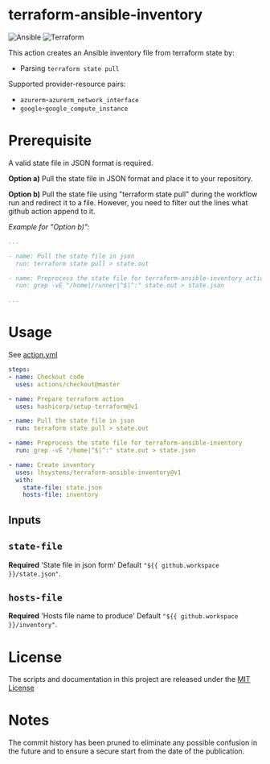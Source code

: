 
# terraform-ansible-inventory

![Ansible](https://img.shields.io/badge/ansible-%231A1918.svg?style=for-the-badge&logo=ansible&logoColor=white)
![Terraform](https://img.shields.io/badge/terraform-%235835CC.svg?style=for-the-badge&logo=terraform&logoColor=white)

This action creates an Ansible inventory file from terraform state by:
- Parsing `terraform state pull`

Supported provider-resource pairs:
- `azurerm`-`azurerm_network_interface`
- `google`-`google_compute_instance`

# Prerequisite

A valid state file in JSON format is required.

**Option a)**
  Pull the state file in JSON format and place it to your repository.

**Option b)**
  Pull the state file using "terraform state pull" during the workflow run and redirect it to a file. However, you need to filter out the lines what github action append to it.


  *Example for "Option b)":*
```yaml
...

- name: Pull the state file in json
  run: terraform state pull > state.out

- name: Preprocess the state file for terraform-ansible-inventory action
  run: grep -vE "/home|/runner|^$|^:" state.out > state.json

...
```

# Usage

See [action.yml](action.yml)

```yaml
steps:
- name: Checkout code
  uses: actions/checkout@master

- name: Prepare terraform action
  uses: hashicorp/setup-terraform@v1

- name: Pull the state file in json
  run: terraform state pull > state.out

- name: Preprocess the state file for terraform-ansible-inventory
  run: grep -vE "/home|^$|^:" state.out > state.json

- name: Create inventory
  uses: lhsystems/terraform-ansible-inventory@v1
  with:
    state-file: state.json
    hosts-file: inventory
```

## Inputs

## `state-file`

**Required** 'State file in json form' Default `"${{ github.workspace }}/state.json"`.

## `hosts-file`
**Required** 'Hosts file name to produce' Default `"${{ github.workspace }}/inventory"`.

# License

The scripts and documentation in this project are released under the [MIT License](LICENSE)


# Notes

The commit history has been pruned to eliminate any possible confusion in the future and to ensure a secure start from the date of the publication.
